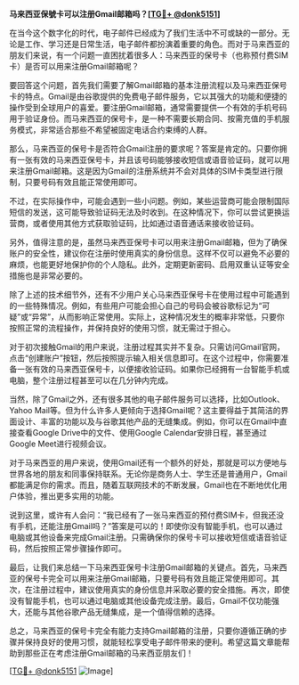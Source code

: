 **马来西亚保號卡可以注册Gmail邮箱吗？[[TG💪+ @donk5151](https://t.me/s/donk5151)]**

在当今这个数字化的时代，电子邮件已经成为了我们生活中不可或缺的一部分。无论是工作、学习还是日常生活，电子邮件都扮演着重要的角色。而对于马来西亚的朋友们来说，有一个问题一直困扰着很多人：马来西亚的保号卡（也称预付费SIM卡）是否可以用来注册Gmail邮箱呢？

要回答这个问题，首先我们需要了解Gmail邮箱的基本注册流程以及马来西亚保号卡的特点。Gmail是由谷歌提供的免费电子邮件服务，它以其强大的功能和便捷的操作受到全球用户的喜爱。要注册Gmail邮箱，通常需要提供一个有效的手机号码用于验证身份。而马来西亚的保号卡，是一种不需要长期合同、按需充值的手机服务模式，非常适合那些不希望被固定电话合约束缚的人群。

那么，马来西亚的保号卡是否符合Gmail注册的要求呢？答案是肯定的。只要你拥有一张有效的马来西亚保号卡，并且该号码能够接收短信或语音验证码，就可以用来注册Gmail邮箱。这是因为Gmail的注册系统并不会对具体的SIM卡类型进行限制，只要号码有效且能正常使用即可。

不过，在实际操作中，可能会遇到一些小问题。例如，某些运营商可能会限制国际短信的发送，这可能导致验证码无法及时收到。在这种情况下，你可以尝试更换运营商，或者使用其他方式获取验证码，比如通过语音通话来接收验证码。

另外，值得注意的是，虽然马来西亚保号卡可以用来注册Gmail邮箱，但为了确保账户的安全性，建议你在注册时使用真实的身份信息。这样不仅可以避免不必要的麻烦，也能更好地保护你的个人隐私。此外，定期更新密码、启用双重认证等安全措施也是非常必要的。

除了上述的技术细节外，还有不少用户关心马来西亚保号卡在使用过程中可能遇到的一些特殊情况。例如，有些用户可能会担心自己的号码会被谷歌标记为“可疑”或“异常”，从而影响正常使用。实际上，这种情况发生的概率非常低，只要你按照正常的流程操作，并保持良好的使用习惯，就无需过于担心。

对于初次接触Gmail的用户来说，注册过程其实并不复杂。只需访问Gmail官网，点击“创建账户”按钮，然后按照提示输入相关信息即可。在这个过程中，你需要准备一张有效的马来西亚保号卡，以便接收验证码。如果你已经拥有一台智能手机或电脑，整个注册过程甚至可以在几分钟内完成。

当然，除了Gmail之外，还有很多其他的电子邮件服务可以选择，比如Outlook、Yahoo Mail等。但为什么许多人更倾向于选择Gmail呢？这主要得益于其简洁的界面设计、丰富的功能以及与谷歌其他产品的无缝集成。例如，你可以在Gmail中直接查看Google Drive中的文件、使用Google Calendar安排日程，甚至通过Google Meet进行视频会议。

对于马来西亚的用户来说，使用Gmail还有一个额外的好处，那就是可以方便地与世界各地的朋友和同事保持联系。无论你是商务人士、学生还是普通用户，Gmail都能满足你的需求。而且，随着互联网技术的不断发展，Gmail也在不断地优化用户体验，推出更多实用的功能。

说到这里，或许有人会问：“我已经有了一张马来西亚的预付费SIM卡，但我还没有手机，还能注册Gmail吗？”答案是可以的！即使你没有智能手机，也可以通过电脑或其他设备来完成Gmail注册。只需确保你的保号卡可以接收短信或语音验证码，然后按照正常步骤操作即可。

最后，让我们来总结一下马来西亚保号卡注册Gmail邮箱的关键点。首先，马来西亚的保号卡完全可以用来注册Gmail邮箱，只要号码有效且能正常使用即可。其次，在注册过程中，建议使用真实的身份信息并采取必要的安全措施。再次，即使没有智能手机，也可以通过电脑或其他设备完成注册。最后，Gmail不仅功能强大，还能与其他谷歌产品无缝集成，是一个值得信赖的选择。

总之，马来西亚的保号卡完全有能力支持Gmail邮箱的注册，只要你遵循正确的步骤并保持良好的使用习惯，就能轻松享受电子邮件带来的便利。希望这篇文章能帮助到那些正在考虑注册Gmail邮箱的马来西亚朋友们！

[[TG💪+ @donk5151](https://t.me/s/donk5151) ![Image](https://i.postimg.cc/rwNCRYN7/Snipaste-2025-04-30-17-27-05.png)]